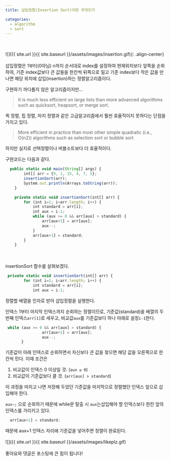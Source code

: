```yaml
---
title: 삽입정렬(Insertion Sort)이란 무엇인가

categories:
  - algorithm
  - sort
---
```


<br><br>
![]({{ site.url }}{{ site.baseurl }}/assets/images/insertion.gif){: .align-center}
<br><br>
삽입정렬은 1부터(0아님) n까지 순서대로 index를 설정하여 현재위치보다 앞쪽을 순회하여, 기준 index값보다 큰 값들을 한칸씩 뒤쪽으로 밀고 기준 index보다 작은 값을 만나면 해당 위치에 삽입(insertion)하는 정렬알고리즘이다.

구현하기 까다롭지 않은 알고리즘이지만...

> It is much less efficient on large lists than more advanced algorithms such as quicksort, heapsort, or merge sort. 

퀵 정렬, 힙 정렬, 마지 정렬과 같은 고급알고리즘에서 훨씬 효율적이지 못하다는 단점을 가지고 있다.

> More efficient in practice than most other simple quadratic (i.e., O(n2)) algorithms such as selection sort or bubble sort

하지만 실지로 선택정렬이나 버블소트보다 더 효율적이다. 

구현코드는 다음과 같다.

```jsx
  public static void main(String[] args) {
        int[] arr = {9, 1, 15, 4, 7, 5};
        insertionSort(arr);
        System.out.println(Arrays.toString(arr));
    }

    private static void insertionSort(int[] arr) {
        for (int i=1; i<arr.length; i++) {
            int standard = arr[i];
            int aux = i-1;
            while (aux >= 0 && arr[aux] > standard) {
                arr[aux+1] = arr[aux];
                aux--;
            }
            arr[aux+1] = standard;
        }
    }
```
<br><br>
insertionSort 함수를 살펴보겠다.

```jsx
 private static void insertionSort(int[] arr) {
        for (int i=1; i<arr.length; i++) {
            int standard = arr[i];
            int aux = i-1;
```

정렬할 배열을 인자로 받아 삽입정렬을 실행한다.

인덱스 1부터 마지막 인덱스까지 순회하는 정렬이므로, 기준값(standard)을 배열의 두 번째 인덱스`arr[1]`로 세우고, 비교값`aux`를 기준값보다 하나 아래로 설정`i-1`한다.

```jsx
 while (aux >= 0 && arr[aux] > standard) {
                arr[aux+1] = arr[aux];
                aux--;
       }
```

기준값이 아래 인덱스로 순회하면서 자신보다 큰 값을 찾으면 해당 값을 오른쪽으로 한칸씩 민다. 이때 조건은

1. 비교값이 인덱스 0 이상일 것. (`aux ≥ 0`)
2. 비교값이 기준값보다 클 것. (`arr[aux] > standard`)

이 과정을 마치고 나면 저장해 두었던 기준값을 마지막으로 정렬했던 인덱스 앞으로 삽입해야 한다. 

`aux—;` 으로 순회하기 때문에 while문 탈출 시 `aux`는삽입해야 할 인덱스보다 한칸 앞의 인덱스를 가리키고 있다. 

```jsx
  arr[aux+1] = standard;
```

때문에 aux+1 인덱스 자리에 기준값을 넣어주면 정렬이 완료된다.
<br><br>
![]({{ site.url }}{{ site.baseurl }}/assets/images/likeplz.gif)<br><br>
좋아요와 댓글은 포스팅에 큰 힘이 됩니다!
